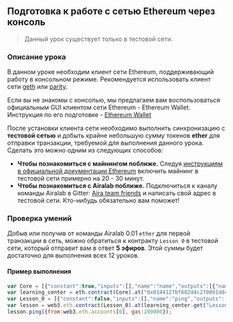 ## Подготовка к работе с сетью Ethereum через консоль

> Данный урок существует только в тестовой сети.

### Описание урока

В данном уроке необходим клиент сети Ethereum, поддерживающий работу в консольном режиме. Рекомендуется использовать клиент сети [geth](https://github.com/ethereum/go-ethereum#automated-development-builds) или [parity](https://ethcore.io/parity.html).

Если вы не знакомы с консолью, мы предлагаем вам воспользоваться официальным GUI клиентом сети Ethereum - Ethereum Wallet. Инструкция по его подготовке - [Ethereum Wallet](https://ensrationis.gitbooks.io/learning-center-airalab/content/ru/preparing_wallet.html)

После установки клиента сети необходимо выполнить синхронизацию с **тестовой сетью** и добыть крайне небольшую сумму токенов **ether** для отправки транзакции, требуемой для выполнения данного урока. Сделать это можно одним из следующих способов:

- **Чтобы познакомиться с майнингом поближе.** Cледуя [инструкциям в официальной документации Ethereum](http://www.ethdocs.org/en/latest/mining.html#using-geth) включить майнинг в тестовой сети примерно на 20 - 30 минут.
- **Чтобы познакомитьcя с Airalab поближе.** Подключиться к каналу команды Airalab в Gitter: [Aira team friends](https://gitter.im/airalab/friends) и написать свой адрес в тестовой сети. Кто-нибудь обязательно вам поможет!  

### Проверка умений

Добыв или получив от команды Airalab 0.01 `ether` для первой транзакции в сеть, можно обратиться к контракту `Lesson 0` в тестовой сети, который отправит вам в ответ **5 эфиров**. Этой суммы будет достаточно для выполнения всех 12 уроков.

#### Пример выполнения

```js
var Core = [{"constant":true,"inputs":[],"name":"name","outputs":[{"name":"","type":"string"}],"payable":false,"type":"function"},{"constant":true,"inputs":[],"name":"first","outputs":[{"name":"","type":"address"}],"payable":false,"type":"function"},{"constant":false,"inputs":[],"name":"kill","outputs":[],"payable":false,"type":"function"},{"constant":true,"inputs":[{"name":"","type":"address"}],"name":"abiOf","outputs":[{"name":"","type":"string"}],"payable":false,"type":"function"},{"constant":true,"inputs":[],"name":"founder","outputs":[{"name":"","type":"address"}],"payable":false,"type":"function"},{"constant":false,"inputs":[{"name":"_owner","type":"address"}],"name":"delegate","outputs":[],"payable":false,"type":"function"},{"constant":true,"inputs":[{"name":"_module","type":"address"}],"name":"contains","outputs":[{"name":"","type":"bool"}],"payable":false,"type":"function"},{"constant":true,"inputs":[{"name":"_module","type":"address"}],"name":"getName","outputs":[{"name":"","type":"string"}],"payable":false,"type":"function"},{"constant":true,"inputs":[{"name":"_name","type":"string"}],"name":"get","outputs":[{"name":"","type":"address"}],"payable":false,"type":"function"},{"constant":true,"inputs":[],"name":"description","outputs":[{"name":"","type":"string"}],"payable":false,"type":"function"},{"constant":false,"inputs":[{"name":"_name","type":"string"}],"name":"remove","outputs":[],"payable":false,"type":"function"},{"constant":true,"inputs":[{"name":"_name","type":"string"}],"name":"isConstant","outputs":[{"name":"","type":"bool"}],"payable":false,"type":"function"},{"constant":true,"inputs":[],"name":"owner","outputs":[{"name":"","type":"address"}],"payable":false,"type":"function"},{"constant":true,"inputs":[],"name":"size","outputs":[{"name":"","type":"uint256"}],"payable":false,"type":"function"},{"constant":true,"inputs":[{"name":"_current","type":"address"}],"name":"next","outputs":[{"name":"","type":"address"}],"payable":false,"type":"function"},{"constant":false,"inputs":[{"name":"_name","type":"string"},{"name":"_module","type":"address"},{"name":"_abi","type":"string"},{"name":"_constant","type":"bool"}],"name":"set","outputs":[],"payable":false,"type":"function"},{"inputs":[{"name":"_name","type":"string"},{"name":"_description","type":"string"}],"type":"constructor"},{"anonymous":false,"inputs":[{"indexed":true,"name":"module","type":"address"}],"name":"ModuleAdded","type":"event"},{"anonymous":false,"inputs":[{"indexed":true,"name":"module","type":"address"}],"name":"ModuleRemoved","type":"event"},{"anonymous":false,"inputs":[{"indexed":true,"name":"from","type":"address"},{"indexed":true,"name":"to","type":"address"}],"name":"ModuleReplaced","type":"event"}];
var learning_center = eth.contract(Core).at("0x0144127bf682d4c270091ddcdeabfd79b847a6de");
var Lesson_0 = [{"constant":false,"inputs":[],"name":"ping","outputs":[],"payable":false,"type":"function"},{"constant":true,"inputs":[{"name":"","type":"address"}],"name":"isSended","outputs":[{"name":"","type":"bool"}],"payable":false,"type":"function"}];
var lesson = web3.eth.contract(Lesson_0).at(learning_center.get("Lesson_0"));
lesson.ping({from:web3.eth.accounts[0], gas:200000});
```
